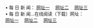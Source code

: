 &#8226; 每 日 新 闻：
<a href="http://go365.gq:81/day/" target="_blank">网址一</a>
　<a href="http://77.gw.lt:81/day/" target="_blank">网址二</a>
　<a href="http://qq404.cf/day/" target="_blank">网址三</a><br />
&#8226; 每 日 新 闻...在线阅读（下载）网址：<br />
  <a href="http://go365.gq:81/day/" target="_blank">网址一</a>
　<a href="http://77.gw.lt:81/day/" target="_blank">网址二</a>
　<a href="http://qq404.cf/day/" target="_blank">网址三</a><br />
